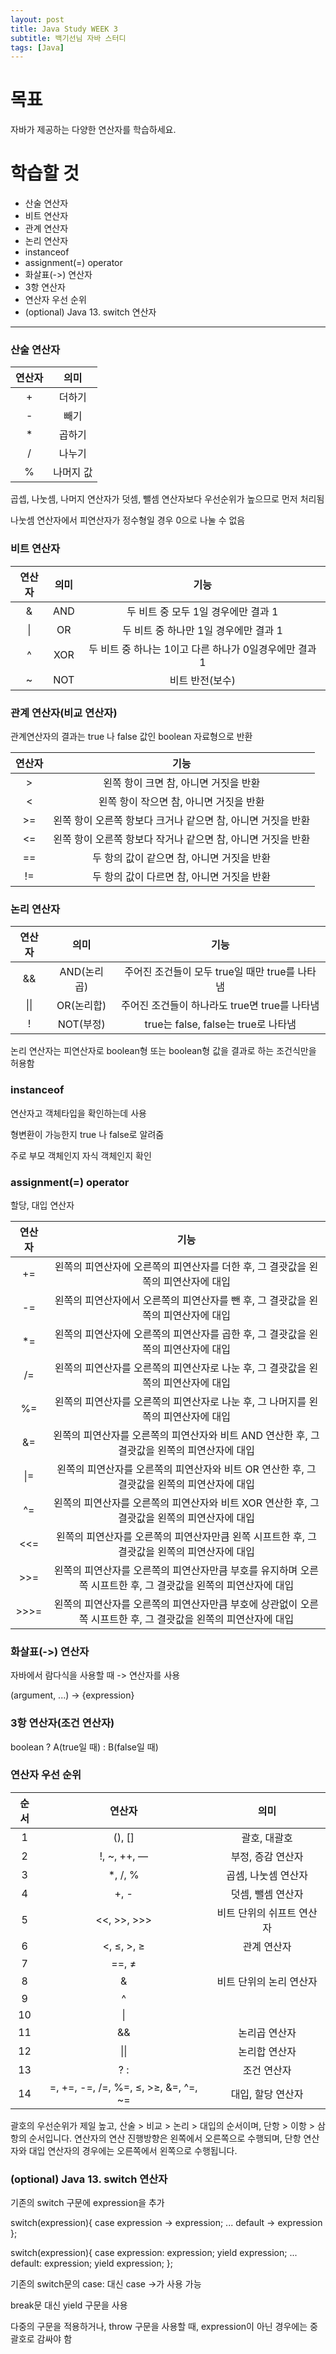 ```yaml
---
layout: post
title: Java Study WEEK 3
subtitle: 백기선님 자바 스터디
tags: [Java]
---
```



# **목표**

자바가 제공하는 다양한 연산자를 학습하세요.

# **학습할 것**

- 산술 연산자
- 비트 연산자
- 관계 연산자
- 논리 연산자
- instanceof
- assignment(=) operator
- 화살표(->) 연산자
- 3항 연산자
- 연산자 우선 순위
- (optional) Java 13. switch 연산자


---


### 산술 연산자


|연산자|의미|
|:---:|:---:|
|\+|더하기|
|\-|빼기|
|\*|곱하기|
|\/|나누기|
|\%|나머지 값|


곱셉, 나눗셈, 나머지 연산자가 덧셈, 뺄셈 연산자보다 우선순위가 높으므로 먼저 처리됨

나눗셈 연산자에서 피연산자가 정수형일 경우 0으로 나눌 수 없음




### 비트 연산자

|연산자|의미|기능|
|:---:|:---:|:---:|
|\&|AND|두 비트 중 모두 1일 경우에만 결과 1 |
|\||OR|두 비트 중 하나만 1일 경우에만 결과 1|
|\^|XOR|두 비트 중 하나는 1이고 다른 하나가 0일경우에만 결과 1|
|\~|NOT|비트 반전(보수)|




### 관계 연산자(비교 연산자)

관계연산자의 결과는 true 나 false 값인 boolean 자료형으로 반환


|연산자|기능|
|:---:|:---:|
|\>|왼쪽 항이 크면 참, 아니면 거짓을 반환|
|\<|왼쪽 항이 작으면 참, 아니면 거짓을 반환|
|\>=|왼쪽 항이 오른쪽 항보다 크거나 같으면 참, 아니면 거짓을 반환|
|\<=|왼쪽 항이 오른쪽 항보다 작거나 같으면 참, 아니면 거짓을 반환|
|\==|두 항의 값이 같으면 참, 아니면 거짓을 반환|
|\!=|두 항의 값이 다르면 참, 아니면 거짓을 반환|




### 논리 연산자

|연산자|의미|기능|
|:---:|:---:|:---:|
|\&&|AND(논리곱)|주어진 조건들이 모두 true일 때만 true를 나타냄|
|\|\||OR(논리합)|주어진 조건들이 하나라도 true면 true를 나타냄|
|\!|NOT(부정)|true는 false, false는 true로 나타냄|


논리 연산자는 피연산자로 boolean형 또는 boolean형 값을 결과로 하는 조건식만을 허용함




### instanceof

연산자고 객체타입을 확인하는데 사용

형변환이 가능한지 true 나 false로 알려줌

주로 부모 객체인지 자식 객체인지 확인




### assignment(=) operator

할당, 대입 연산자

|연산자|기능|
|:---:|:---:|
|\+=|왼쪽의 피연산자에 오른쪽의 피연산자를 더한 후, 그 결괏값을 왼쪽의 피연산자에 대입|
|\-=|왼쪽의 피연산자에서 오른쪽의 피연산자를 뺀 후, 그 결괏값을 왼쪽의 피연산자에 대입|
|\*=|왼쪽의 피연산자에 오른쪽의 피연산자를 곱한 후, 그 결괏값을 왼쪽의 피연산자에 대입|
|\/=|왼쪽의 피연산자를 오른쪽의 피연산자로 나눈 후, 그 결괏값을 왼쪽의 피연산자에 대입|
|\%=|왼쪽의 피연산자를 오른쪽의 피연산자로 나눈 후, 그 나머지를 왼쪽의 피연산자에 대입|
|\&=|왼쪽의 피연산자를 오른쪽의 피연산자와 비트 AND 연산한 후, 그 결괏값을 왼쪽의 피연산자에 대입|
|\|=|왼쪽의 피연산자를 오른쪽의 피연산자와 비트 OR 연산한 후, 그 결괏값을 왼쪽의 피연산자에 대입|
|\^=|왼쪽의 피연산자를 오른쪽의 피연산자와 비트 XOR 연산한 후, 그 결괏값을 왼쪽의 피연산자에 대입|
|\<<=|왼쪽의 피연산자를 오른쪽의 피연산자만큼 왼쪽 시프트한 후, 그 결괏값을 왼쪽의 피연산자에 대입|
|\>>=|왼쪽의 피연산자를 오른쪽의 피연산자만큼 부호를 유지하며 오른쪽 시프트한 후, 그 결괏값을 왼쪽의 피연산자에 대입|
|\>>>=|왼쪽의 피연산자를 오른쪽의 피연산자만큼 부호에 상관없이 오른쪽 시프트한 후, 그 결괏값을 왼쪽의 피연산자에 대입|



### 화살표(->) 연산자

자바에서 람다식을 사용할 때 -> 연산자를 사용

(argument, ...) -> {expression}




### 3항 연산자(조건 연산자)

boolean ? A(true일 때) : B(false일 때)




### 연산자 우선 순위

|순서|연산자|의미|
|:---:|:---:|:---:|
|1|\(), []|괄호, 대괄호|
|2|\!, ~, ++, —|부정, 증감 연산자|
|3|\*, /, %|곱셈, 나눗셈 연산자|
|4|\+, -|덧셈, 뺄셈 연산자|
|5|\<<, >>, >>>|비트 단위의 쉬프트 연산자|
|6|\<, ≤, >, ≥|관계 연산자|
|7|\==, ≠||
|8|\&|비트 단위의 논리 연산자|
|9|\^||
|10|\|||
|11|\&&|논리곱 연산자|
|12|\|\||논리합 연산자|
|13|\? :|조건 연산자|
|14|\=, +=, -=, /=, %=, ≤, >≥, &=, ^=, ~=|대입, 할당 연산자|


괄호의 우선순위가 제일 높고, 산술 > 비교 > 논리 > 대입의 순서이며, 단항 > 이항 > 삼항의 순서입니다. 연산자의 연산 진행방향은 왼쪽에서 오른쪽으로 수행되며, 단항 연산자와 대입 연산자의 경우에는 오른쪽에서 왼쪽으로 수행됩니다.




### (optional) Java 13. switch 연산자

기존의 switch 구문에 expression을 추가

switch(expression){
	case expression -> expression;
	...
	default -> expression
};

switch(expression){
	case expression:
		expression;
		yield expression;
	...
	default:
		expression;
		yield expression;
};

기존의 switch문의 case: 대신 case ->가 사용 가능

break문 대신 yield 구문을 사용

다중의 구문을 적용하거나, throw 구문을 사용할 때, expression이 아닌 경우에는 중괄호로 감싸야 함
